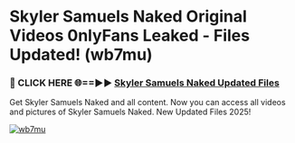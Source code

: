 # Skyler Samuels Naked Original Videos 0nlyFans Leaked - Files Updated! (wb7mu)

<h3>🔴 CLICK HERE 🌐==►► <a href="https://tinyurl.com/yckcrads" rel="nofollow">Skyler Samuels Naked Updated Files</a></h3>

Get Skyler Samuels Naked and all content. Now you can access all videos and pictures of Skyler Samuels Naked. New Updated Files 2025!

[![wb7mu](https://i.imgur.com/hpKpOFt.gif)](https://tinyurl.com/yckcrads)
